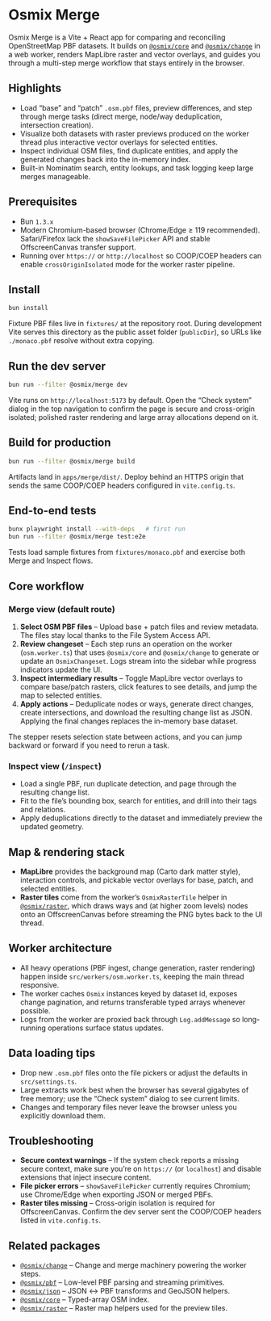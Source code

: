 # Osmix Merge

Osmix Merge is a Vite + React app for comparing and reconciling OpenStreetMap PBF datasets. It builds on [`@osmix/core`](../../packages/core/README.md) and [`@osmix/change`](../../packages/change/README.md) in a web worker, renders MapLibre raster and vector overlays, and guides you through a multi-step merge workflow that stays entirely in the browser.

## Highlights

- Load “base” and “patch” `.osm.pbf` files, preview differences, and step through merge tasks (direct merge, node/way deduplication, intersection creation).
- Visualize both datasets with raster previews produced on the worker thread plus interactive vector overlays for selected entities.
- Inspect individual OSM files, find duplicate entities, and apply the generated changes back into the in-memory index.
- Built-in Nominatim search, entity lookups, and task logging keep large merges manageable.

## Prerequisites

- Bun `1.3.x`
- Modern Chromium-based browser (Chrome/Edge ≥ 119 recommended). Safari/Firefox lack the `showSaveFilePicker` API and stable OffscreenCanvas transfer support.
- Running over `https://` or `http://localhost` so COOP/COEP headers can enable `crossOriginIsolated` mode for the worker raster pipeline.

## Install

```sh
bun install
```

Fixture PBF files live in `fixtures/` at the repository root. During development Vite serves this directory as the public asset folder (`publicDir`), so URLs like `./monaco.pbf` resolve without extra copying.

## Run the dev server

```sh
bun run --filter @osmix/merge dev
```

Vite runs on `http://localhost:5173` by default. Open the “Check system” dialog in the top navigation to confirm the page is secure and cross-origin isolated; polished raster rendering and large array allocations depend on it.

## Build for production

```sh
bun run --filter @osmix/merge build
```

Artifacts land in `apps/merge/dist/`. Deploy behind an HTTPS origin that sends the same COOP/COEP headers configured in `vite.config.ts`.

## End-to-end tests

```sh
bunx playwright install --with-deps   # first run
bun run --filter @osmix/merge test:e2e
```

Tests load sample fixtures from `fixtures/monaco.pbf` and exercise both Merge and Inspect flows.

## Core workflow

### Merge view (default route)

1. **Select OSM PBF files** – Upload base + patch files and review metadata. The files stay local thanks to the File System Access API.
2. **Review changeset** – Each step runs an operation on the worker (`osm.worker.ts`) that uses `@osmix/core` and `@osmix/change` to generate or update an `OsmixChangeset`. Logs stream into the sidebar while progress indicators update the UI.
3. **Inspect intermediary results** – Toggle MapLibre vector overlays to compare base/patch rasters, click features to see details, and jump the map to selected entities.
4. **Apply actions** – Deduplicate nodes or ways, generate direct changes, create intersections, and download the resulting change list as JSON. Applying the final changes replaces the in-memory base dataset.

The stepper resets selection state between actions, and you can jump backward or forward if you need to rerun a task.

### Inspect view (`/inspect`)

- Load a single PBF, run duplicate detection, and page through the resulting change list.
- Fit to the file’s bounding box, search for entities, and drill into their tags and relations.
- Apply deduplications directly to the dataset and immediately preview the updated geometry.

## Map & rendering stack

- **MapLibre** provides the background map (Carto dark matter style), interaction controls, and pickable vector overlays for base, patch, and selected entities.
- **Raster tiles** come from the worker’s `OsmixRasterTile` helper in [`@osmix/raster`](../../packages/raster/README.md), which draws ways and (at higher zoom levels) nodes onto an OffscreenCanvas before streaming the PNG bytes back to the UI thread.

## Worker architecture

- All heavy operations (PBF ingest, change generation, raster rendering) happen inside `src/workers/osm.worker.ts`, keeping the main thread responsive.
- The worker caches `Osmix` instances keyed by dataset id, exposes change pagination, and returns transferable typed arrays whenever possible.
- Logs from the worker are proxied back through `Log.addMessage` so long-running operations surface status updates.

## Data loading tips

- Drop new `.osm.pbf` files onto the file pickers or adjust the defaults in `src/settings.ts`.
- Large extracts work best when the browser has several gigabytes of free memory; use the “Check system” dialog to see current limits.
- Changes and temporary files never leave the browser unless you explicitly download them.

## Troubleshooting

- **Secure context warnings** – If the system check reports a missing secure context, make sure you’re on `https://` (or `localhost`) and disable extensions that inject insecure content.
- **File picker errors** – `showSaveFilePicker` currently requires Chromium; use Chrome/Edge when exporting JSON or merged PBFs.
- **Raster tiles missing** – Cross-origin isolation is required for OffscreenCanvas. Confirm the dev server sent the COOP/COEP headers listed in `vite.config.ts`.

## Related packages

- [`@osmix/change`](../../packages/change/README.md) – Change and merge machinery powering the worker steps.
- [`@osmix/pbf`](../../packages/pbf/README.md) – Low-level PBF parsing and streaming primitives.
- [`@osmix/json`](../../packages/json/README.md) – JSON ↔ PBF transforms and GeoJSON helpers.
- [`@osmix/core`](../../packages/core/README.md) – Typed-array OSM index.
- [`@osmix/raster`](../../packages/raster/README.md) – Raster map helpers used for the preview tiles.

